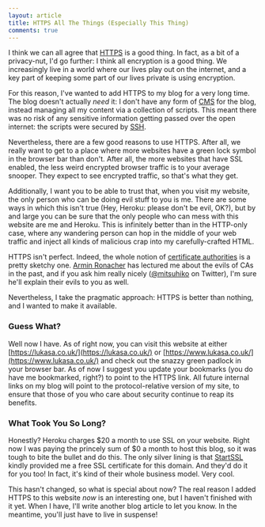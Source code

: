 ```yaml
---
layout: article
title: HTTPS All The Things (Especially This Thing)
comments: true
---
```


I think we can all agree that [HTTPS](http://en.wikipedia.org/wiki/HTTP_Secure)
is a good thing. In fact, as a bit of a privacy-nut, I'd go further: I think
all encryption is a good thing. We increasingly live in a world where our lives
play out on the internet, and a key part of keeping some part of our lives
private is using encryption.

For this reason, I've wanted to add HTTPS to my blog for a very long time. The
blog doesn't actually _need_ it: I don't have any form of
[CMS](http://en.wikipedia.org/wiki/Content_management_system) for the blog,
instead managing all my content via a collection of scripts. This meant there
was no risk of any sensitive information getting passed over the open internet:
the scripts were secured by [SSH](http://en.wikipedia.org/wiki/Secure_Shell).

Nevertheless, there are a few good reasons to use HTTPS. After all, we really
want to get to a place where more websites have a green lock symbol in the
browser bar than don't. After all, the more websites that have SSL enabled,
the less weird encrypted browser traffic is to your average snooper. They
expect to see encrypted traffic, so that's what they get.

Additionally, I want you to be able to trust that, when you visit my website,
the only person who can be doing evil stuff to you is me. There are some ways
in which this isn't true (Hey, Heroku: please don't be evil, OK?), but by and
large you can be sure that the only people who can mess with this website are
me and Heroku. This is infinitely better than in the HTTP-only case, where any
wandering person can hop in the middle of your web traffic and inject all kinds
of malicious crap into my carefully-crafted HTML.

HTTPS isn't perfect. Indeed, the whole notion of
[certificate authorities](http://en.wikipedia.org/wiki/Certificate_authority)
is a pretty sketchy one. [Armin Ronacher](http://lucumr.pocoo.org/about/) has
lectured me about the evils of CAs in the past, and if you ask him really
nicely ([@mitsuhiko](https://twitter.com/mitsuhiko) on Twitter), I'm sure he'll
explain their evils to you as well.

Nevertheless, I take the pragmatic approach: HTTPS is better than nothing, and
I wanted to make it available.

### Guess What?

Well now I have. As of right now, you can visit this website at either
[https://lukasa.co.uk/](https://lukasa.co.uk/) or
[https://www.lukasa.co.uk/](https://www.lukasa.co.uk/) and check out the snazzy
green padlock in your browser bar. As of now I suggest you update your
bookmarks (you do have me bookmarked, right?) to point to the HTTPS link. All
future internal links on my blog will point to the protocol-relative version of
my site, to ensure that those of you who care about security continue to reap
its benefits.

### What Took You So Long?

Honestly? Heroku charges $20 a month to use SSL on your website. Right now I
was paying the princely sum of $0 a month to host this blog, so it was tough to
bite the bullet and do this. The only silver lining is that
[StartSSL](https://www.startssl.com/) kindly provided me a free SSL certificate
for this domain. And they'd do it for you too! In fact, it's kind of their
whole business model. Very cool.

This hasn't changed, so what is special about now? The real reason I added
HTTPS to this website _now_ is an interesting one, but I haven't finished with
it yet. When I have, I'll write another blog article to let you know. In the
meantime, you'll just have to live in suspense!
